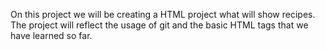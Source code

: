 On this project we will be creating a HTML project what will show recipes. 
The project will reflect the usage of git and the basic HTML tags that we have learned so far. 